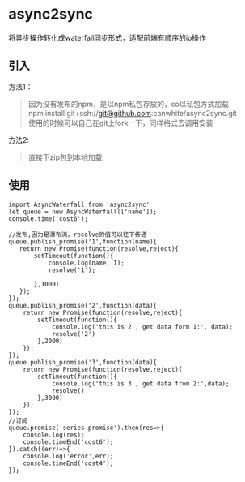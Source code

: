 # async2sync
将异步操作转化成waterfall同步形式，适配前端有顺序的io操作

## 引入
方法1：
>因为没有发布的npm，是以npm私包存放的，so以私包方式加载  
>npm install git+ssh://git@github.com:canwhite/async2sync.git   
>使用的时候可以自己在git上fork一下，同样格式去调用安装    

方法2:  
>直接下zip包到本地加载
## 使用
```
import AsyncWaterfall from 'async2sync'
let queue = new AsyncWaterfall(['name']);
console.time('cost6');

//发布,因为是瀑布流，resolve的值可以往下传递
queue.publish_promise('1',function(name){
   return new Promise(function(resolve,reject){
       setTimeout(function(){
           console.log(name, 1);
           resolve('1');
 
       },1000)
   });
});
queue.publish_promise('2',function(data){
    return new Promise(function(resolve,reject){
        setTimeout(function(){
            console.log('this is 2 , get data form 1:', data);
            resolve('2')
        },2000)
    });
});
queue.publish_promise('3',function(data){
    return new Promise(function(resolve,reject){
        setTimeout(function(){
            console.log('this is 3 , get data from 2:',data);
            resolve()
        },3000)
    });
});
//订阅
queue.promise('series promise').then(res=>{
    console.log(res);
    console.timeEnd('cost6');
}).catch((err)=>{
    console.log('error',err);
    console.timeEnd('cost4');
});


```